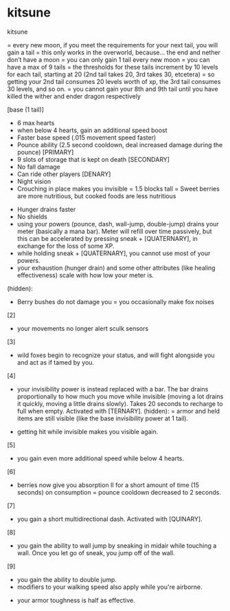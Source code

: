 # kitsune

kitsune 

= every new moon, if you meet the requirements for your next tail, you will gain a tail
= this only works in the overworld, because… the end and nether don’t have a moon
= you can only gain 1 tail every new moon
= you can have a max of 9 tails
= the thresholds for these tails increment by 10 levels for each tail, starting at 20 (2nd tail takes 20, 3rd takes 30, etcetera)
= so getting your 2nd tail consumes 20 levels worth of xp, the 3rd tail consumes 30 levels, and so on.
= you cannot gain your 8th and 9th tail until you have killed the wither and ender dragon respectively


[base (1 tail)]
+ 6 max hearts
+ when below 4 hearts, gain an additional speed boost
+ Faster base speed (.015 movement speed faster)
+ Pounce ability (2.5 second cooldown, deal increased damage during the pounce) [PRIMARY]
+ 9 slots of storage that is kept on death [SECONDARY]
+ No fall damage
+ Can ride other players [DENARY]
+ Night vision
+ Crouching in place makes you invisible
= 1.5 blocks tall
= Sweet berries are more nutritious, but cooked foods are less nutritious
- Hunger drains faster
- No shields
- using your powers (pounce, dash, wall-jump, double-jump) drains your meter (basically a mana bar). Meter will refill over time passively, but this can be accelerated by pressing sneak + [QUATERNARY], in exchange for the loss of some XP.
- while holding sneak + [QUATERNARY], you cannot use most of your powers.
- your exhaustion (hunger drain) and some other attributes (like healing effectiveness) scale with how low your meter is.

(hidden):
+ Berry bushes do not damage you
= you occasionally make fox noises


[2]
+ your movements no longer alert sculk sensors

[3]
+ wild foxes begin to recognize your status, and will fight alongside you and act as if tamed by you.

[4]
+ your invisibility power is instead replaced with a bar. The bar drains proportionally to how much you move while invisible (moving a lot drains it quickly, moving a little drains slowly). Takes 20 seconds to recharge to full when empty. Activated with [TERNARY].
(hidden):
= armor and held items are still visible (like the base invisibility power at 1 tail).
- getting hit while invisible makes you visible again.

[5]
+ you gain even more additional speed while below 4 hearts.

[6]
+ berries now give you absorption II for a short amount of time (15 seconds) on consumption
= pounce cooldown decreased to 2 seconds.

[7]
+ you gain a short multidirectional dash. Activated with [QUINARY].

[8]
+ you gain the ability to wall jump by sneaking in midair while touching a wall. Once you let go of sneak, you jump off of the wall.

[9]
+ you gain the ability to double jump.
+ modifiers to your walking speed also apply while you're airborne.
- your armor toughness is half as effective.

